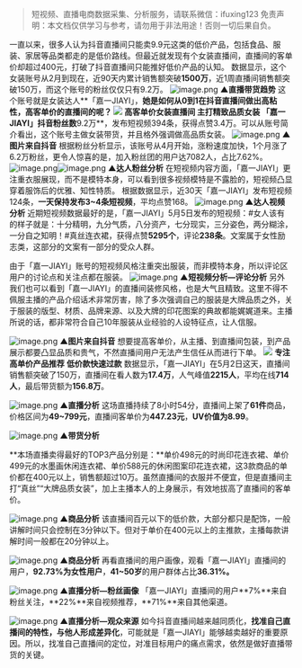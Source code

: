 

> 短视频、直播电商数据采集、分析服务，请联系微信：ifuxing123
> 免责声明：本文档仅供学习与参考，请勿用于非法用途！否则一切后果自负。



一直以来，很多人认为抖音直播间只能卖9.9元这类的低价产品，包括食品、服装、家居等品类都走的是低价路线。但最近就发现有个女装直播间，直播间的客单价却超过400元，打破了抖音直播间只能推好低价产品的认知。
数据显示，这个女装账号从2月到现在，近90天内累计销售额突破**1500万**，近1周直播间销售额突破150万，而这个账号的粉丝仅仅只有9.2万。
![image.png](https://cdn.nlark.com/yuque/0/2021/png/97322/1620885342437-f567d4d4-f897-4ded-b85d-7bb96b323277.png#clientId=ua2646fea-ed9c-4&from=paste&height=211&id=u22e05063&margin=%5Bobject%20Object%5D&name=image.png&originHeight=422&originWidth=828&originalType=binary&size=100507&status=done&style=none&taskId=u1d1ea6de-d8ff-4d9e-97b7-f4789047f1e&width=414)
**▲直播带货趋势**
这个账号就是女装达人**「嘉一JIAYI」，**她是如何从0到1在抖音直播间做出高粘性，高客单价的直播间的呢？
![](https://cdn.nlark.com/yuque/0/2021/webp/97322/1620885317218-01fec417-008a-4b4c-93a9-b359f2d01740.webp#clientId=ua2646fea-ed9c-4&from=paste&height=70&id=uf80c0bde&margin=%5Bobject%20Object%5D&originHeight=140&originWidth=140&originalType=url&status=done&style=none&taskId=u7c901378-d412-48ab-b155-cf3f81c61fd&width=70)
**高客单价女装直播间**
**主打精致品质女装**
「嘉一JIAYI」抖音粉丝数**9.2万**，发布短视频394条，获得点赞3.4万。可以从账号简介看出，这个账号主做女装带货，并且格外强调做高品质女装。
![image.png](https://cdn.nlark.com/yuque/0/2021/png/97322/1620885348407-a30953c8-cfcf-4b86-a9da-2404ab7242f2.png#clientId=ua2646fea-ed9c-4&from=paste&height=436&id=u67915724&margin=%5Bobject%20Object%5D&name=image.png&originHeight=871&originWidth=837&originalType=binary&size=808266&status=done&style=none&taskId=u5ee46ae8-e99e-4a40-ab19-6489a3c4e0d&width=418.5)
**▲图片来自抖音**
根据粉丝分析显示，该账号从4月开始，涨粉速度加快，1个月涨了6.2万粉丝，更令人惊喜的是，加入粉丝团的用户达7082人，占比7.62%。
![image.png](https://cdn.nlark.com/yuque/0/2021/gif/97322/1620885316940-60889ec4-44b2-4f86-8175-25d8a829a2fd.gif#clientId=ua2646fea-ed9c-4&from=paste&height=1&id=ucfd85902&margin=%5Bobject%20Object%5D&name=image.png&originHeight=1&originWidth=1&originalType=url&size=70&status=done&style=none&taskId=u02cdc52c-e537-4ea9-9c6b-7f2bf558a4f&width=0.5)![image.png](https://cdn.nlark.com/yuque/0/2021/png/97322/1620885354630-4edb4a12-a10a-431d-bcec-13975194ea80.png#clientId=ua2646fea-ed9c-4&from=paste&height=254&id=u21f8eff2&margin=%5Bobject%20Object%5D&name=image.png&originHeight=508&originWidth=800&originalType=binary&size=64751&status=done&style=none&taskId=u00f7a346-63e1-4052-8d86-a0409304af0&width=400)
**▲达人粉丝分析**
在短视频内容方面，「嘉一JIAYI」更注重衣服展现，而不是模特本身，可以看到很多视频模特是不露脸的，短视频凸显穿着服饰后的优雅、知性特质。
根据数据显示，近30天「嘉一JIAYI」发布短视频124条，**一天保持发布3~4条短视频**，平均点赞168。
![image.png](https://cdn.nlark.com/yuque/0/2021/png/97322/1620885360507-3e205810-1798-4d73-8f4d-f3df7cc79b0c.png#clientId=ua2646fea-ed9c-4&from=paste&height=353&id=u1eecf763&margin=%5Bobject%20Object%5D&name=image.png&originHeight=706&originWidth=680&originalType=binary&size=171604&status=done&style=none&taskId=ucb20f927-bbe4-4048-845a-13093918872&width=340)
**▲达人视频分析**
近期短视频数据最好的是，「嘉一JIAYI」5月5日发布的短视频：#女人该有的样子就是：十分精明，九分气质，八分资产，七分现实，三分姿色，两分糊涂，一分自之知明！#真丝连衣裙，获得点赞**5295个**，评论**238条**。文案属于女性励志类，这部分的文案有一部分的受众人群。
**​**

由于「嘉一JIAYI」账号的短视频风格注重突出服装，而非模特本身，所以评论区用户的讨论点和关注点都在服装。
![image.png](https://cdn.nlark.com/yuque/0/2021/png/97322/1620885373460-fea7d7f1-03c1-4e8f-b8fa-e0d3b21c21b5.png#clientId=ua2646fea-ed9c-4&from=paste&height=181&id=ue782001d&margin=%5Bobject%20Object%5D&name=image.png&originHeight=362&originWidth=1080&originalType=binary&size=56566&status=done&style=none&taskId=u97a21973-d36a-4291-bfe8-97acf939946&width=540)
**▲短视频分析—评论分析**
另外我们也可以看到「嘉一JIAYI」的直播间装修风格，也是大气且精致。这里不得不佩服主播的产品介绍话术非常厉害，除了多次强调自己的服装是大牌品质之外，关于服装的版型、材质、品牌来源、以及大牌的印花图案的典故都能娓娓道来。主播所说的话，都非常符合自己10年服装从业经验的人设特征点，让人信服。


![image.png](https://cdn.nlark.com/yuque/0/2021/png/97322/1620885382028-9c3be5f8-8a67-4cc3-9a46-273196f29af2.png#clientId=ua2646fea-ed9c-4&from=paste&height=400&id=uf8a2bf0f&margin=%5Bobject%20Object%5D&name=image.png&originHeight=800&originWidth=880&originalType=binary&size=1504831&status=done&style=none&taskId=u0ea593e4-5cca-4bb9-8692-eaaa07695f3&width=440)
**▲图片来自抖音**
想要提高客单价，从主播、到直播间包装，到产品展示都要凸显品质和贵气，不然直播间用户无法产生信任从而进行下单。
![](https://cdn.nlark.com/yuque/0/2021/webp/97322/1620885317880-958b3c84-ae32-4b26-ac11-63a22e5beee2.webp#clientId=ua2646fea-ed9c-4&from=paste&height=70&id=u0787abc1&margin=%5Bobject%20Object%5D&originHeight=140&originWidth=140&originalType=url&status=done&style=none&taskId=ufe2cfaba-60df-45b8-9948-9721912c765&width=70)
**专注高单价产品推荐**
**低价款快速过款**
数据显示，「嘉一JIAYI」在5月2日这天，直播间销售额突破了150万，直播间在看人数为**17.4万**，人气峰值**2215人**，平均在线**714人**，最后带货额为**156.8万**。


![image.png](https://cdn.nlark.com/yuque/0/2021/png/97322/1620885388219-6d52e2e6-efcf-4765-8f65-4b94df74ca09.png#clientId=ua2646fea-ed9c-4&from=paste&height=469&id=u039bf069&margin=%5Bobject%20Object%5D&name=image.png&originHeight=938&originWidth=682&originalType=binary&size=291961&status=done&style=none&taskId=uf7b216a7-5514-4c41-ba47-708438cb938&width=341)
**▲直播分析**
这场直播持续了8小时54分，直播间上架了**61件**商品，价格区间为**49~799元**，直播间客单价为**447.23元**，**UV价值为8.99**。


![image.png](https://cdn.nlark.com/yuque/0/2021/png/97322/1620885394457-d993cb77-c65f-43f8-813b-eaaca10ae5ba.png#clientId=ua2646fea-ed9c-4&from=paste&height=302&id=uea29eed4&margin=%5Bobject%20Object%5D&name=image.png&originHeight=604&originWidth=646&originalType=binary&size=123684&status=done&style=none&taskId=u2e4279dd-6ae1-4986-91b8-06c08db9f59&width=323)
**▲带货分析**


**本场直播卖得最好的TOP3产品分别是：**单价498元的时尚印花连衣裙、单价499元的水墨画休闲连衣裙、单价588元的休闲图案印花连衣裙，这3款商品的单价都在400元以上，销售额超过10万。虽然直播间的衣服并不便宜，但是直播间主打“真丝”“大牌品质女装”，加上主播本人的上身展示，有效地拔高了直播间的客单价。


![image.png](https://cdn.nlark.com/yuque/0/2021/png/97322/1620885400923-d4e9c90e-b1c1-4ce8-962e-e40d7477d600.png#clientId=ua2646fea-ed9c-4&from=paste&height=699&id=ud4df06c3&margin=%5Bobject%20Object%5D&name=image.png&originHeight=1398&originWidth=992&originalType=binary&size=578368&status=done&style=none&taskId=ue4aca535-c0e2-42fe-af83-a3357916c27&width=496)
**▲商品分析**
该直播间百元以下的低价款，大部分都只是配饰，一般讲解时间只会控制在3分钟以下。但对于单价在400元以上的主推款，主播每款讲解时间一般都在20分钟以上。


![image.png](https://cdn.nlark.com/yuque/0/2021/png/97322/1620885406897-0b3333b6-a274-4bcb-b4b2-51ecae83733c.png#clientId=ua2646fea-ed9c-4&from=paste&height=305&id=u75e0752d&margin=%5Bobject%20Object%5D&name=image.png&originHeight=609&originWidth=900&originalType=binary&size=130460&status=done&style=none&taskId=u1fd01752-2bc3-4a96-9dc2-226f16cb92b&width=450)
**▲商品分析**
再看直播间的用户画像，观看「嘉一JIAYI」直播间的用户，**92.73%**为**女性用户**，**41~50岁**的用户群体占比**36.31%。**


![image.png](https://cdn.nlark.com/yuque/0/2021/png/97322/1620885412525-907adb5d-c399-4740-ad32-8c7e4affd2a3.png#clientId=ua2646fea-ed9c-4&from=paste&height=462&id=ucbf99b40&margin=%5Bobject%20Object%5D&name=image.png&originHeight=924&originWidth=676&originalType=binary&size=210860&status=done&style=none&taskId=u5be482b6-ad1f-4586-b194-61df3fe67d6&width=338)
**▲直播分析—粉丝画像**
「嘉一JIAYI」直播间的用户**7%**来自粉丝关注，**22%**来自视频推荐，**71%**来自其他渠道。


![image.png](https://cdn.nlark.com/yuque/0/2021/png/97322/1620885418658-ef55862a-1b65-4b3f-b331-c323332cbe48.png#clientId=ua2646fea-ed9c-4&from=paste&height=233&id=ua91f4858&margin=%5Bobject%20Object%5D&name=image.png&originHeight=466&originWidth=736&originalType=binary&size=36437&status=done&style=none&taskId=u408f1350-3827-4f90-b561-e90e025b542&width=368)
**▲直播分析—观众来源**
如今抖音直播间越来越同质化，**找准自己直播间的特性，与他人形成差异化**，可能就是「嘉一JIAYI」能够越卖越好的重要原因。所以，找准自己直播间的定位，对准目标用户的痛点需求，依然是做好直播带货的关键。
